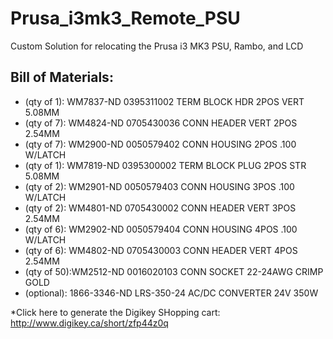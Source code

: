 # Prusa_i3mk3_Remote_PSU
Custom Solution for relocating the Prusa i3 MK3 PSU, Rambo, and LCD 

## Bill of Materials:
- (qty of 1):	WM7837-ND	0395311002	TERM BLOCK HDR 2POS VERT 5.08MM
- (qty of 7): WM4824-ND	0705430036	CONN HEADER VERT 2POS 2.54MM
- (qty of 7):	WM2900-ND	0050579402	CONN HOUSING 2POS .100 W/LATCH
- (qty of 1):	WM7819-ND	0395300002	TERM BLOCK PLUG 2POS STR 5.08MM
- (qty of 2):	WM2901-ND	0050579403	CONN HOUSING 3POS .100 W/LATCH
- (qty of 2): WM4801-ND	0705430002	CONN HEADER VERT 3POS 2.54MM
- (qty of 6):	WM2902-ND	0050579404	CONN HOUSING 4POS .100 W/LATCH
- (qty of 6):	WM4802-ND	0705430003	CONN HEADER VERT 4POS 2.54MM
- (qty of 50):WM2512-ND	0016020103	CONN SOCKET 22-24AWG CRIMP GOLD
- (optional):	1866-3346-ND	LRS-350-24	AC/DC CONVERTER 24V 350W




*Click here to generate the Digikey SHopping cart:
http://www.digikey.ca/short/zfp44z0q
